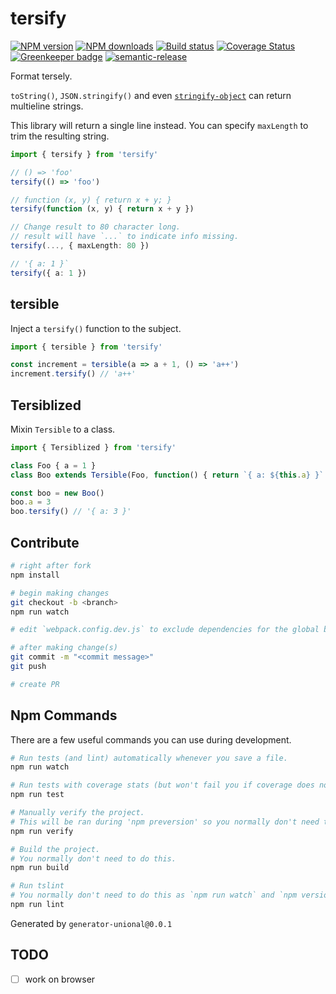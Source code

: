 # tersify

[![NPM version][npm-image]][npm-url]
[![NPM downloads][downloads-image]][downloads-url]
[![Build status][travis-image]][travis-url]
[![Coverage Status][coveralls-image]][coveralls-url]
[![Greenkeeper badge](https://badges.greenkeeper.io/unional/tersify.svg)](https://greenkeeper.io/)
[![semantic-release](https://img.shields.io/badge/%20%20%F0%9F%93%A6%F0%9F%9A%80-semantic--release-e10079.svg)](https://github.com/semantic-release/semantic-release)

Format tersely.

`toString()`, `JSON.stringify()` and even [`stringify-object`](https://github.com/yeoman/stringify-object) can return multieline strings.

This library will return a single line instead.
You can specify `maxLength` to trim the resulting string.

```ts
import { tersify } from 'tersify'

// () => 'foo'
tersify(() => 'foo')

// function (x, y) { return x + y; }
tersify(function (x, y) { return x + y })

// Change result to 80 character long.
// result will have `...` to indicate info missing.
tersify(..., { maxLength: 80 })

// '{ a: 1 }`
tersify({ a: 1 })
```

## tersible

Inject a `tersify()` function to the subject.

```ts
import { tersible } from 'tersify'

const increment = tersible(a => a + 1, () => 'a++')
increment.tersify() // 'a++'
```

## Tersiblized

Mixin `Tersible` to a class.

```ts
import { Tersiblized } from 'tersify'

class Foo { a = 1 }
class Boo extends Tersible(Foo, function() { return `{ a: ${this.a} }` }) { }

const boo = new Boo()
boo.a = 3
boo.tersify() // '{ a: 3 }'
```

## Contribute

```sh
# right after fork
npm install

# begin making changes
git checkout -b <branch>
npm run watch

# edit `webpack.config.dev.js` to exclude dependencies for the global build.

# after making change(s)
git commit -m "<commit message>"
git push

# create PR
```

## Npm Commands

There are a few useful commands you can use during development.

```sh
# Run tests (and lint) automatically whenever you save a file.
npm run watch

# Run tests with coverage stats (but won't fail you if coverage does not meet criteria)
npm run test

# Manually verify the project.
# This will be ran during 'npm preversion' so you normally don't need to run this yourself.
npm run verify

# Build the project.
# You normally don't need to do this.
npm run build

# Run tslint
# You normally don't need to do this as `npm run watch` and `npm version` will automatically run lint for you.
npm run lint
```

Generated by `generator-unional@0.0.1`

## TODO

- [ ] work on browser

[npm-image]: https://img.shields.io/npm/v/tersify.svg?style=flat
[npm-url]: https://npmjs.org/package/tersify
[downloads-image]: https://img.shields.io/npm/dm/tersify.svg?style=flat
[downloads-url]: https://npmjs.org/package/tersify
[travis-image]: https://img.shields.io/travis/unional/tersify/master.svg?style=flat
[travis-url]: https://travis-ci.org/unional/tersify?branch=master
[coveralls-image]: https://coveralls.io/repos/github/unional/tersify/badge.svg
[coveralls-url]: https://coveralls.io/github/unional/tersify
